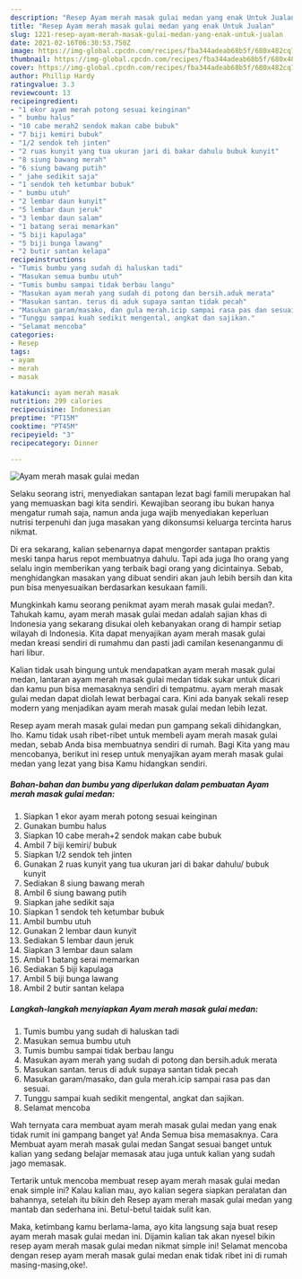 ```yaml
---
description: "Resep Ayam merah masak gulai medan yang enak Untuk Jualan"
title: "Resep Ayam merah masak gulai medan yang enak Untuk Jualan"
slug: 1221-resep-ayam-merah-masak-gulai-medan-yang-enak-untuk-jualan
date: 2021-02-16T06:30:53.750Z
image: https://img-global.cpcdn.com/recipes/fba344adeab68b5f/680x482cq70/ayam-merah-masak-gulai-medan-foto-resep-utama.jpg
thumbnail: https://img-global.cpcdn.com/recipes/fba344adeab68b5f/680x482cq70/ayam-merah-masak-gulai-medan-foto-resep-utama.jpg
cover: https://img-global.cpcdn.com/recipes/fba344adeab68b5f/680x482cq70/ayam-merah-masak-gulai-medan-foto-resep-utama.jpg
author: Phillip Hardy
ratingvalue: 3.3
reviewcount: 13
recipeingredient:
- "1 ekor ayam merah potong sesuai keinginan"
- " bumbu halus"
- "10 cabe merah2 sendok makan cabe bubuk"
- "7 biji kemiri bubuk"
- "1/2 sendok teh jinten"
- "2 ruas kunyit yang tua ukuran jari di bakar dahulu bubuk kunyit"
- "8 siung bawang merah"
- "6 siung bawang putih"
- " jahe sedikit saja"
- "1 sendok teh ketumbar bubuk"
- " bumbu utuh"
- "2 lembar daun kunyit"
- "5 lembar daun jeruk"
- "3 lembar daun salam"
- "1 batang serai memarkan"
- "5 biji kapulaga"
- "5 biji bunga lawang"
- "2 butir santan kelapa"
recipeinstructions:
- "Tumis bumbu yang sudah di haluskan tadi"
- "Masukan semua bumbu utuh"
- "Tumis bumbu sampai tidak berbau langu"
- "Masukan ayam merah yang sudah di potong dan bersih.aduk merata"
- "Masukan santan. terus di aduk supaya santan tidak pecah"
- "Masukan garam/masako, dan gula merah.icip sampai rasa pas dan sesuai."
- "Tunggu sampai kuah sedikit mengental, angkat dan sajikan."
- "Selamat mencoba"
categories:
- Resep
tags:
- ayam
- merah
- masak

katakunci: ayam merah masak 
nutrition: 299 calories
recipecuisine: Indonesian
preptime: "PT15M"
cooktime: "PT45M"
recipeyield: "3"
recipecategory: Dinner

---
```



![Ayam merah masak gulai medan](https://img-global.cpcdn.com/recipes/fba344adeab68b5f/680x482cq70/ayam-merah-masak-gulai-medan-foto-resep-utama.jpg)

Selaku seorang istri, menyediakan santapan lezat bagi famili merupakan hal yang memuaskan bagi kita sendiri. Kewajiban seorang ibu bukan hanya mengatur rumah saja, namun anda juga wajib menyediakan keperluan nutrisi terpenuhi dan juga masakan yang dikonsumsi keluarga tercinta harus nikmat.

Di era  sekarang, kalian sebenarnya dapat mengorder santapan praktis meski tanpa harus repot membuatnya dahulu. Tapi ada juga lho orang yang selalu ingin memberikan yang terbaik bagi orang yang dicintainya. Sebab, menghidangkan masakan yang dibuat sendiri akan jauh lebih bersih dan kita pun bisa menyesuaikan berdasarkan kesukaan famili. 



Mungkinkah kamu seorang penikmat ayam merah masak gulai medan?. Tahukah kamu, ayam merah masak gulai medan adalah sajian khas di Indonesia yang sekarang disukai oleh kebanyakan orang di hampir setiap wilayah di Indonesia. Kita dapat menyajikan ayam merah masak gulai medan kreasi sendiri di rumahmu dan pasti jadi camilan kesenanganmu di hari libur.

Kalian tidak usah bingung untuk mendapatkan ayam merah masak gulai medan, lantaran ayam merah masak gulai medan tidak sukar untuk dicari dan kamu pun bisa memasaknya sendiri di tempatmu. ayam merah masak gulai medan dapat diolah lewat berbagai cara. Kini ada banyak sekali resep modern yang menjadikan ayam merah masak gulai medan lebih lezat.

Resep ayam merah masak gulai medan pun gampang sekali dihidangkan, lho. Kamu tidak usah ribet-ribet untuk membeli ayam merah masak gulai medan, sebab Anda bisa membuatnya sendiri di rumah. Bagi Kita yang mau mencobanya, berikut ini resep untuk menyajikan ayam merah masak gulai medan yang lezat yang bisa Kamu hidangkan sendiri.

<!--inarticleads1-->

##### Bahan-bahan dan bumbu yang diperlukan dalam pembuatan Ayam merah masak gulai medan:

1. Siapkan 1 ekor ayam merah potong sesuai keinginan
1. Gunakan  bumbu halus
1. Siapkan 10 cabe merah+2 sendok makan cabe bubuk
1. Ambil 7 biji kemiri/ bubuk
1. Siapkan 1/2 sendok teh jinten
1. Gunakan 2 ruas kunyit yang tua ukuran jari di bakar dahulu/ bubuk kunyit
1. Sediakan 8 siung bawang merah
1. Ambil 6 siung bawang putih
1. Siapkan  jahe sedikit saja
1. Siapkan 1 sendok teh ketumbar bubuk
1. Ambil  bumbu utuh
1. Gunakan 2 lembar daun kunyit
1. Sediakan 5 lembar daun jeruk
1. Siapkan 3 lembar daun salam
1. Ambil 1 batang serai memarkan
1. Sediakan 5 biji kapulaga
1. Ambil 5 biji bunga lawang
1. Ambil 2 butir santan kelapa




<!--inarticleads2-->

##### Langkah-langkah menyiapkan Ayam merah masak gulai medan:

1. Tumis bumbu yang sudah di haluskan tadi
1. Masukan semua bumbu utuh
1. Tumis bumbu sampai tidak berbau langu
1. Masukan ayam merah yang sudah di potong dan bersih.aduk merata
1. Masukan santan. terus di aduk supaya santan tidak pecah
1. Masukan garam/masako, dan gula merah.icip sampai rasa pas dan sesuai.
1. Tunggu sampai kuah sedikit mengental, angkat dan sajikan.
1. Selamat mencoba




Wah ternyata cara membuat ayam merah masak gulai medan yang enak tidak rumit ini gampang banget ya! Anda Semua bisa memasaknya. Cara Membuat ayam merah masak gulai medan Sangat sesuai banget untuk kalian yang sedang belajar memasak atau juga untuk kalian yang sudah jago memasak.

Tertarik untuk mencoba membuat resep ayam merah masak gulai medan enak simple ini? Kalau kalian mau, ayo kalian segera siapkan peralatan dan bahannya, setelah itu bikin deh Resep ayam merah masak gulai medan yang mantab dan sederhana ini. Betul-betul taidak sulit kan. 

Maka, ketimbang kamu berlama-lama, ayo kita langsung saja buat resep ayam merah masak gulai medan ini. Dijamin kalian tak akan nyesel bikin resep ayam merah masak gulai medan nikmat simple ini! Selamat mencoba dengan resep ayam merah masak gulai medan enak tidak ribet ini di rumah masing-masing,oke!.

